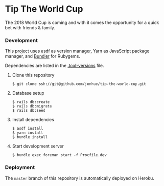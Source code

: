 # Tip The World Cup

The 2018 World Cup is coming and with it comes the opportunity for a quick bet with friends & family.

### Development

This project uses [asdf](https://github.com/asdf-vm/asdf) as version manager, [Yarn](https://github.com/yarnpkg/yarn) as JavaScript package manager, and [Bundler](https://github.com/bundler/bundler) for Rubygems.

Dependencies are listed in the [.tool-versions](.tool-versions) file.

1. Clone this repository

    `$ git clone ssh://git@github.com/jonhue/tip-the-world-cup.git`

2. Database setup

    ```
    $ rails db:create
    $ rails db:migrate
    $ rails db:seed
    ```

3. Install dependencies

    ```
    $ asdf install
    $ yarn install
    $ bundle install
    ```

4. Start development server

    `$ bundle exec foreman start -f Procfile.dev`

### Deployment

The `master` branch of this repository is automatically deployed on Heroku.

